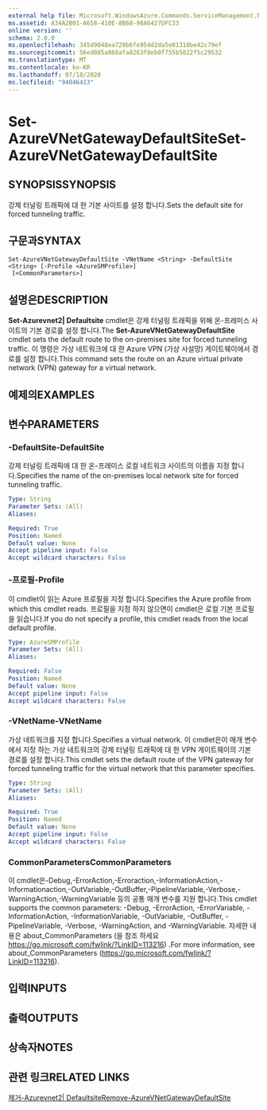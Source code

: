 ```yaml
---
external help file: Microsoft.WindowsAzure.Commands.ServiceManagement.Network.dll-Help.xml
ms.assetid: A34A2B01-A658-410E-8B68-98A6427DFC33
online version: ''
schema: 2.0.0
ms.openlocfilehash: 345d9048ea729b6fe954d2da5e01310be42c79ef
ms.sourcegitcommit: 56ed085a868afa8263f8eb0f755b5822f5c29532
ms.translationtype: MT
ms.contentlocale: ko-KR
ms.lasthandoff: 07/18/2020
ms.locfileid: "94046413"
---
```

# <span data-ttu-id="1bb15-101">Set-AzureVNetGatewayDefaultSite</span><span class="sxs-lookup"><span data-stu-id="1bb15-101">Set-AzureVNetGatewayDefaultSite</span></span>

## <span data-ttu-id="1bb15-102">SYNOPSIS</span><span class="sxs-lookup"><span data-stu-id="1bb15-102">SYNOPSIS</span></span>
<span data-ttu-id="1bb15-103">강제 터널링 트래픽에 대 한 기본 사이트를 설정 합니다.</span><span class="sxs-lookup"><span data-stu-id="1bb15-103">Sets the default site for forced tunneling traffic.</span></span>

## <span data-ttu-id="1bb15-104">구문과</span><span class="sxs-lookup"><span data-stu-id="1bb15-104">SYNTAX</span></span>

```
Set-AzureVNetGatewayDefaultSite -VNetName <String> -DefaultSite <String> [-Profile <AzureSMProfile>]
 [<CommonParameters>]
```

## <span data-ttu-id="1bb15-105">설명은</span><span class="sxs-lookup"><span data-stu-id="1bb15-105">DESCRIPTION</span></span>
<span data-ttu-id="1bb15-106">**Set-Azurevnet2| Defaultsite** cmdlet은 강제 터널링 트래픽을 위해 온-프레미스 사이트의 기본 경로를 설정 합니다.</span><span class="sxs-lookup"><span data-stu-id="1bb15-106">The **Set-AzureVNetGatewayDefaultSite** cmdlet sets the default route to the on-premises site for forced tunneling traffic.</span></span>
<span data-ttu-id="1bb15-107">이 명령은 가상 네트워크에 대 한 Azure VPN (가상 사설망) 게이트웨이에서 경로를 설정 합니다.</span><span class="sxs-lookup"><span data-stu-id="1bb15-107">This command sets the route on an Azure virtual private network (VPN) gateway for a virtual network.</span></span>

## <span data-ttu-id="1bb15-108">예제의</span><span class="sxs-lookup"><span data-stu-id="1bb15-108">EXAMPLES</span></span>

## <span data-ttu-id="1bb15-109">변수</span><span class="sxs-lookup"><span data-stu-id="1bb15-109">PARAMETERS</span></span>

### <span data-ttu-id="1bb15-110">-DefaultSite</span><span class="sxs-lookup"><span data-stu-id="1bb15-110">-DefaultSite</span></span>
<span data-ttu-id="1bb15-111">강제 터널링 트래픽에 대 한 온-프레미스 로컬 네트워크 사이트의 이름을 지정 합니다.</span><span class="sxs-lookup"><span data-stu-id="1bb15-111">Specifies the name of the on-premises local network site for forced tunneling traffic.</span></span>

```yaml
Type: String
Parameter Sets: (All)
Aliases: 

Required: True
Position: Named
Default value: None
Accept pipeline input: False
Accept wildcard characters: False
```

### <span data-ttu-id="1bb15-112">-프로필</span><span class="sxs-lookup"><span data-stu-id="1bb15-112">-Profile</span></span>
<span data-ttu-id="1bb15-113">이 cmdlet이 읽는 Azure 프로필을 지정 합니다.</span><span class="sxs-lookup"><span data-stu-id="1bb15-113">Specifies the Azure profile from which this cmdlet reads.</span></span>
<span data-ttu-id="1bb15-114">프로필을 지정 하지 않으면이 cmdlet은 로컬 기본 프로필을 읽습니다.</span><span class="sxs-lookup"><span data-stu-id="1bb15-114">If you do not specify a profile, this cmdlet reads from the local default profile.</span></span>

```yaml
Type: AzureSMProfile
Parameter Sets: (All)
Aliases: 

Required: False
Position: Named
Default value: None
Accept pipeline input: False
Accept wildcard characters: False
```

### <span data-ttu-id="1bb15-115">-VNetName</span><span class="sxs-lookup"><span data-stu-id="1bb15-115">-VNetName</span></span>
<span data-ttu-id="1bb15-116">가상 네트워크를 지정 합니다.</span><span class="sxs-lookup"><span data-stu-id="1bb15-116">Specifies a virtual network.</span></span>
<span data-ttu-id="1bb15-117">이 cmdlet은이 매개 변수에서 지정 하는 가상 네트워크의 강제 터널링 트래픽에 대 한 VPN 게이트웨이의 기본 경로를 설정 합니다.</span><span class="sxs-lookup"><span data-stu-id="1bb15-117">This cmdlet sets the default route of the VPN gateway for forced tunneling traffic for the virtual network that this parameter specifies.</span></span>

```yaml
Type: String
Parameter Sets: (All)
Aliases: 

Required: True
Position: Named
Default value: None
Accept pipeline input: False
Accept wildcard characters: False
```

### <span data-ttu-id="1bb15-118">CommonParameters</span><span class="sxs-lookup"><span data-stu-id="1bb15-118">CommonParameters</span></span>
<span data-ttu-id="1bb15-119">이 cmdlet은-Debug,-ErrorAction,-Erroraction,-InformationAction,-Informationaction,-OutVariable,-OutBuffer,-PipelineVariable,-Verbose,-WarningAction,-WarningVariable 등의 공통 매개 변수를 지원 합니다.</span><span class="sxs-lookup"><span data-stu-id="1bb15-119">This cmdlet supports the common parameters: -Debug, -ErrorAction, -ErrorVariable, -InformationAction, -InformationVariable, -OutVariable, -OutBuffer, -PipelineVariable, -Verbose, -WarningAction, and -WarningVariable.</span></span> <span data-ttu-id="1bb15-120">자세한 내용은 about_CommonParameters (을 참조 하세요 https://go.microsoft.com/fwlink/?LinkID=113216) .</span><span class="sxs-lookup"><span data-stu-id="1bb15-120">For more information, see about_CommonParameters (https://go.microsoft.com/fwlink/?LinkID=113216).</span></span>

## <span data-ttu-id="1bb15-121">입력</span><span class="sxs-lookup"><span data-stu-id="1bb15-121">INPUTS</span></span>

## <span data-ttu-id="1bb15-122">출력</span><span class="sxs-lookup"><span data-stu-id="1bb15-122">OUTPUTS</span></span>

## <span data-ttu-id="1bb15-123">상속자</span><span class="sxs-lookup"><span data-stu-id="1bb15-123">NOTES</span></span>

## <span data-ttu-id="1bb15-124">관련 링크</span><span class="sxs-lookup"><span data-stu-id="1bb15-124">RELATED LINKS</span></span>

[<span data-ttu-id="1bb15-125">제거-Azurevnet2| Defaultsite</span><span class="sxs-lookup"><span data-stu-id="1bb15-125">Remove-AzureVNetGatewayDefaultSite</span></span>](./Remove-AzureVNetGatewayDefaultSite.md)
